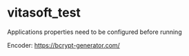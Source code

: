 # vitasoft_test

Applications properties need to be configured before running

Encoder: https://bcrypt-generator.com/
